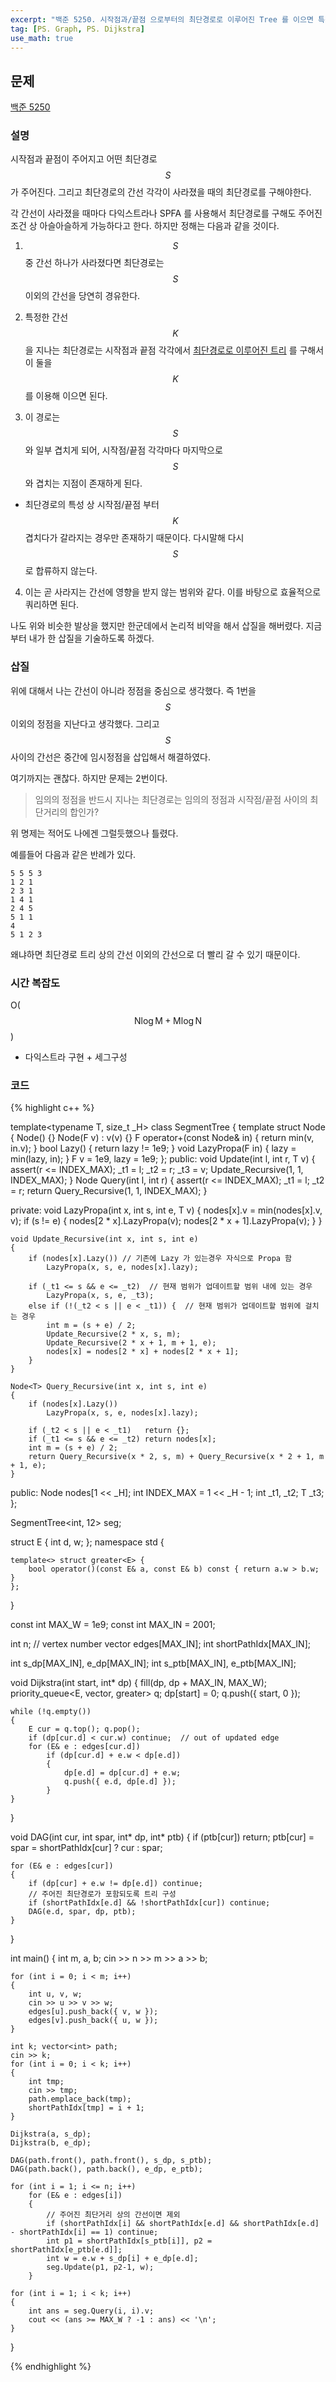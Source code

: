 ```yaml
---
excerpt: "백준 5250. 시작점과/끝점 으로부터의 최단경로로 이루어진 Tree 를 이으면 특정한 지점을 지나는 최단경로일까?"
tag: [PS. Graph, PS. Dijkstra]
use_math: true
---
```


## 문제

[백준 5250](https://www.acmicpc.net/problem/5250)


### 설명

시작점과 끝점이 주어지고 어떤 최단경로 $$S$$ 가 주어진다. 그리고 최단경로의 간선 각각이 사라졌을 때의 최단경로를 구해야한다.

각 간선이 사라졌을 때마다 다익스트라나 SPFA 를 사용해서 최단경로를 구해도 주어진 조건 상 아슬아슬하게 가능하다고 한다. 하지만 정해는 다음과 같을 것이다.

1. $$S$$ 중 간선 하나가 사라졌다면 최단경로는 $$S$$ 이외의 간선을 당연히 경유한다.

2. 특정한 간선 $$K$$ 을 지나는 최단경로는 시작점과 끝점 각각에서 [최단경로로 이루어진 트리](https://en.wikipedia.org/wiki/Shortest-path_tree) 를 구해서 이 둘을 $$K$$ 를 이용해 이으면 된다.

3. 이 경로는 $$S$$ 와 일부 겹치게 되어, 시작점/끝점 각각마다 마지막으로 $$S$$ 와 겹치는 지점이 존재하게 된다. 
+ 최단경로의 특성 상 시작점/끝점 부터 $$K$$ 겹치다가 갈라지는 경우만 존재하기 때문이다. 다시말해 다시 $$S$$ 로 합류하지 않는다.

4. 이는 곧 사라지는 간선에 영향을 받지 않는 범위와 같다. 이를 바탕으로 효율적으로 쿼리하면 된다.


나도 위와 비슷한 발상을 했지만 한군데에서 논리적 비약을 해서 삽질을 해버렸다. 지금부터 내가 한 삽질을 기술하도록 하겠다.


### 삽질 

위에 대해서 나는 간선이 아니라 정점을 중심으로 생각했다. 즉 1번을 $$S$$ 이외의 정점을 지난다고 생각했다. 그리고 $$S$$ 사이의 간선은 중간에 임시정점을 삽입해서 해결하였다. 

여기까지는 괜찮다. 하지만 문제는 2번이다.

> 임의의 정점을 반드시 지나는 최단경로는 임의의 정점과 시작점/끝점 사이의 최단거리의 합인가?

위 명제는 적어도 나에겐 그럴듯했으나 틀렸다. 

예를들어 다음과 같은 반례가 있다.

```
5 5 5 3
1 2 1
2 3 1
1 4 1
2 4 5
5 1 1
4
5 1 2 3
```

왜냐하면 최단경로 트리 상의 간선 이외의 간선으로 더 빨리 갈 수 있기 때문이다.



### 시간 복잡도

O($$\mathrm{N} \log{\mathrm{M}} + \mathrm{M} \log{\mathrm{N}} $$)
+ 다익스트라 구현 + 세그구성


### 코드

{% highlight c++ %}

template<typename T, size_t _H>
class SegmentTree
{
	template<typename F>
	struct Node {
		Node() {}
		Node(F v) : v(v) {}
		F operator+(const Node& in) { return min(v, in.v); }
		bool Lazy() { return lazy != 1e9; }
		void LazyPropa(F in) { lazy = min(lazy, in); }
		F v = 1e9, lazy = 1e9;
	};
public:
	void Update(int l, int r, T v) { assert(r <= INDEX_MAX); _t1 = l; _t2 = r; _t3 = v; Update_Recursive(1, 1, INDEX_MAX); }
	Node<T> Query(int l, int r) { assert(r <= INDEX_MAX); _t1 = l; _t2 = r; return Query_Recursive(1, 1, INDEX_MAX); }

private:
	void LazyPropa(int x, int s, int e, T v)
	{
		nodes[x].v = min(nodes[x].v, v); 
		if (s != e) {
			nodes[2 * x].LazyPropa(v);
			nodes[2 * x + 1].LazyPropa(v);
		}
	}

	void Update_Recursive(int x, int s, int e)
	{
		if (nodes[x].Lazy()) // 기존에 Lazy 가 있는경우 자식으로 Propa 함
			LazyPropa(x, s, e, nodes[x].lazy);

		if (_t1 <= s && e <= _t2)  // 현재 범위가 업데이트할 범위 내에 있는 경우
			LazyPropa(x, s, e, _t3);
		else if (!(_t2 < s || e < _t1)) {  // 현재 범위가 업데이트할 범위에 걸치는 경우
			int m = (s + e) / 2;
			Update_Recursive(2 * x, s, m);
			Update_Recursive(2 * x + 1, m + 1, e);
			nodes[x] = nodes[2 * x] + nodes[2 * x + 1];
		}
	}

	Node<T> Query_Recursive(int x, int s, int e)
	{
		if (nodes[x].Lazy()) 
			LazyPropa(x, s, e, nodes[x].lazy);

		if (_t2 < s || e < _t1)   return {};
		if (_t1 <= s && e <= _t2) return nodes[x];
		int m = (s + e) / 2;
		return Query_Recursive(x * 2, s, m) + Query_Recursive(x * 2 + 1, m + 1, e);
	}

public:
	Node<T> nodes[1 << _H];
	int INDEX_MAX = 1 << _H - 1;
	int _t1, _t2;
	T _t3;
};

SegmentTree<int, 12> seg;


struct E { int d, w; };
namespace std {

	template<> struct greater<E> {
		bool operator()(const E& a, const E& b) const { return a.w > b.w; }
	};
}

const int MAX_W = 1e9;
const int MAX_IN = 2001;

int n; // vertex number
vector<E> edges[MAX_IN];
int shortPathIdx[MAX_IN];

int s_dp[MAX_IN], e_dp[MAX_IN];
int s_ptb[MAX_IN], e_ptb[MAX_IN];


void Dijkstra(int start, int* dp)
{
	fill(dp, dp + MAX_IN, MAX_W);
	priority_queue<E, vector<E>, greater<E>> q;
	dp[start] = 0; q.push({ start, 0 });

	while (!q.empty())
	{
		E cur = q.top(); q.pop();
		if (dp[cur.d] < cur.w) continue;  // out of updated edge
		for (E& e : edges[cur.d])
			if (dp[cur.d] + e.w < dp[e.d])
			{
				dp[e.d] = dp[cur.d] + e.w;
				q.push({ e.d, dp[e.d] });
			}
	}
}

void DAG(int cur, int spar, int* dp, int* ptb)
{
	if (ptb[cur]) return;
	ptb[cur] = spar = shortPathIdx[cur] ? cur : spar;

	for (E& e : edges[cur])
	{
		if (dp[cur] + e.w != dp[e.d]) continue;
		// 주어진 최단경로가 포함되도록 트리 구성
		if (shortPathIdx[e.d] && !shortPathIdx[cur]) continue;
		DAG(e.d, spar, dp, ptb);
	}
}

int main()
{
	int m, a, b;
	cin >> n >> m >> a >> b;

	for (int i = 0; i < m; i++)
	{
		int u, v, w;
		cin >> u >> v >> w;
		edges[u].push_back({ v, w });
		edges[v].push_back({ u, w });
	}

	int k; vector<int> path;
	cin >> k;
	for (int i = 0; i < k; i++)
	{
		int tmp;
		cin >> tmp;
		path.emplace_back(tmp);
		shortPathIdx[tmp] = i + 1;
	}

	Dijkstra(a, s_dp);
	Dijkstra(b, e_dp);

	DAG(path.front(), path.front(), s_dp, s_ptb);
	DAG(path.back(), path.back(), e_dp, e_ptb);

	for (int i = 1; i <= n; i++)
		for (E& e : edges[i])
		{
			// 주어진 최단거리 상의 간선이면 제외
			if (shortPathIdx[i] && shortPathIdx[e.d] && shortPathIdx[e.d] - shortPathIdx[i] == 1) continue;
			int p1 = shortPathIdx[s_ptb[i]], p2 = shortPathIdx[e_ptb[e.d]];
			int w = e.w + s_dp[i] + e_dp[e.d];
			seg.Update(p1, p2-1, w);
		}

	for (int i = 1; i < k; i++)
	{
		int ans = seg.Query(i, i).v;
		cout << (ans >= MAX_W ? -1 : ans) << '\n';
	}

}

{% endhighlight %}